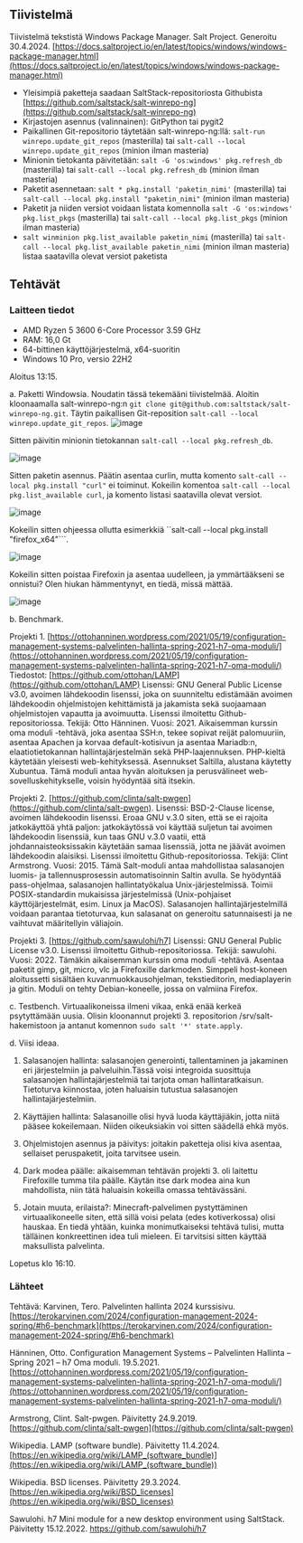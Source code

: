 ## Tiivistelmä

Tiivistelmä tekstistä Windows Package Manager. Salt Project. Generoitu 30.4.2024. [https://docs.saltproject.io/en/latest/topics/windows/windows-package-manager.html](https://docs.saltproject.io/en/latest/topics/windows/windows-package-manager.html)

- Yleisimpiä paketteja saadaan SaltStack-repositoriosta Githubista [https://github.com/saltstack/salt-winrepo-ng](https://github.com/saltstack/salt-winrepo-ng)
- Kirjastojen asennus (valinnainen): GitPython tai pygit2
- Paikallinen Git-repositorio täytetään salt-winrepo-ng:llä: ``salt-run winrepo.update_git_repos`` (masterilla) tai ``salt-call --local winrepo.update_git_repos`` (minion ilman masteria)
- Minionin tietokanta päivitetään: ``salt -G 'os:windows' pkg.refresh_db`` (masterilla) tai ``salt-call --local pkg.refresh_db`` (minion ilman masteria)
- Paketit asennetaan: ``salt * pkg.install 'paketin_nimi'`` (masterilla) tai ``salt-call --local pkg.install "paketin_nimi"`` (minion ilman masteria)
- Paketit ja niiden versiot voidaan listata komennolla ``salt -G 'os:windows' pkg.list_pkgs`` (masterilla) tai ``salt-call --local pkg.list_pkgs`` (minion ilman masteria)
- ``salt winminion pkg.list_available paketin_nimi`` (masterilla) tai ``salt-call --local pkg.list_available paketin_nimi`` (minion ilman masteria) listaa saatavilla olevat versiot paketista


## Tehtävät

### Laitteen tiedot

- AMD Ryzen 5 3600 6-Core Processor 3.59 GHz
- RAM: 16,0 Gt
- 64-bittinen käyttöjärjestelmä, x64-suoritin
- Windows 10 Pro, versio 22H2


Aloitus 13:15.

a. Paketti Windowsia. Noudatin tässä tekemääni tiivistelmää. Aloitin kloonaamalla salt-winrepo-ng:n ``git clone git@github.com:saltstack/salt-winrepo-ng.git``. Täytin paikallisen Git-reposition ``salt-call --local winrepo.update_git_repos``. 
![image](https://github.com/RonjaVee/Palvelinten-hallinta/assets/148786247/7d20b650-0bb5-4b96-bb29-1626ec1f8d17)

Sitten päivitin minionin tietokannan ``salt-call --local pkg.refresh_db``.

![image](https://github.com/RonjaVee/Palvelinten-hallinta/assets/148786247/faee5630-6c96-4797-ae6b-d59390056c53)

Sitten paketin asennus. Päätin asentaa curlin, mutta komento ``salt-call --local pkg.install "curl"`` ei toiminut. Kokeilin komentoa ``salt-call --local pkg.list_available curl``, ja komento listasi
saatavilla olevat versiot. 

![image](https://github.com/RonjaVee/Palvelinten-hallinta/assets/148786247/5f08ad49-715c-45a8-a338-bcb120648cdc)

Kokeilin sitten ohjeessa ollutta esimerkkiä ``salt-call --local pkg.install "firefox_x64"```.

![image](https://github.com/RonjaVee/Palvelinten-hallinta/assets/148786247/332999b7-6a99-44b2-b391-623f91839e2c)

Kokeilin sitten poistaa Firefoxin ja asentaa uudelleen, ja ymmärtääkseni se onnistui? Olen hiukan hämmentynyt, en tiedä, missä mättää.

![image](https://github.com/RonjaVee/Palvelinten-hallinta/assets/148786247/7ba36e9f-7792-4e0e-8adf-859ca770a3fa)


b. Benchmark. 

Projekti 1. [https://ottohanninen.wordpress.com/2021/05/19/configuration-management-systems-palvelinten-hallinta-spring-2021-h7-oma-moduli/](https://ottohanninen.wordpress.com/2021/05/19/configuration-management-systems-palvelinten-hallinta-spring-2021-h7-oma-moduli/) Tiedostot: [https://github.com/ottohan/LAMP](https://github.com/ottohan/LAMP) Lisenssi: GNU General Public License v3.0, avoimen lähdekoodin lisenssi, joka on suunniteltu edistämään avoimen lähdekoodin ohjelmistojen kehittämistä ja jakamista sekä suojaamaan ohjelmistojen vapautta ja avoimuutta. Lisenssi ilmoitettu Github-repositoriossa. Tekijä: Otto Hänninen. Vuosi: 2021. Aikaisemman kurssin oma moduli -tehtävä, joka asentaa SSH:n, tekee sopivat reijät palomuuriin, asentaa Apachen ja korvaa default-kotisivun ja asentaa Mariadb:n, elaatiotietokannan hallintajärjestelmän sekä PHP-laajennuksen. PHP-kieltä käytetään yleisesti web-kehityksessä. Asennukset Saltilla, alustana käytetty Xubuntua. Tämä moduli antaa hyvän aloituksen ja perusvälineet web-sovelluskehitykselle, voisin hyödyntää sitä itsekin.

Projekti 2. [https://github.com/clinta/salt-pwgen](https://github.com/clinta/salt-pwgen). Lisenssi: BSD-2-Clause license, avoimen lähdekoodin lisenssi. Eroaa GNU v.3.0 siten, että se ei rajoita jatkokäyttöä yhtä
paljon: jatkokäytössä voi käyttää suljetun tai avoimen lähdekoodin lisenssiä, kun taas GNU v.3.0 vaatii, että johdannaisteoksissakin käytetään samaa lisenssiä, jotta ne jäävät avoimen lähdekoodin alaisiksi. Lisenssi ilmoitettu Github-repositoriossa. Tekijä: Clint Armstrong. Vuosi: 2015. Tämä Salt-moduli antaa mahdollistaa salasanojen luomis- ja tallennusprosessin automatisoinnin Saltin avulla. Se hyödyntää pass-ohjelmaa, salasanojen hallintatyökalua Unix-järjestelmissä. Toimii POSIX-standardin mukaisissa järjestelmissä (Unix-pohjaiset käyttöjärjestelmät, esim. Linux ja MacOS). Salasanojen hallintajärjestelmillä voidaan parantaa tietoturvaa, kun salasanat on generoitu satunnaisesti ja ne vaihtuvat määritellyin väliajoin.

Projekti 3. [https://github.com/sawulohi/h7] Lisenssi: GNU General Public License v3.0. Lisenssi ilmoitettu Github-repositoriossa. Tekijä: sawulohi. Vuosi: 2022. Tämäkin aikaisemman kurssin oma moduli -tehtävä. Asentaa paketit gimp, git, micro, vlc ja Firefoxille darkmoden. Simppeli host-koneen aloitussetti sisältäen kuvanmuokkausohjelman, tekstieditorin, mediaplayerin ja gitin. Moduli on tehty Debian-koneelle, jossa on valmiina Firefox.

c. Testbench. Virtuaalikoneissa ilmeni vikaa, enkä enää kerkeä psytyttämään uusia. Olisin kloonannut projekti 3. repositorion /srv/salt-hakemistoon ja antanut komennon ``sudo salt '*' state.apply``.


d. Viisi ideaa. 

1. Salasanojen hallinta: salasanojen generointi, tallentaminen ja jakaminen eri järjestelmiin ja palveluihin.Tässä voisi integroida suosittuja salasanojen hallintajärjestelmiä tai tarjota oman hallintaratkaisun. Tietoturva kiinnostaa, joten haluaisin tutustua salasanojen hallintajärjestelmiin.

2. Käyttäjien hallinta: Salasanoille olisi hyvä luoda käyttäjiäkin, jotta niitä pääsee kokeilemaan. Niiden oikeuksiakin voi sitten säädellä ehkä myös.

3. Ohjelmistojen asennus ja päivitys: joitakin paketteja olisi kiva asentaa, sellaiset peruspaketit, joita tarvitsee usein.

4. Dark modea päälle: aikaisemman tehtävän projekti 3. oli laitettu Firefoxille tumma tila päälle. Käytän itse dark modea aina kun mahdollista, niin tätä haluaisin kokeilla omassa tehtävässäni.

5. Jotain muuta, erilaista?: Minecraft-palvelimen pystyttäminen virtuaalikoneelle siten, että sillä voisi pelata (edes kotiverkossa) olisi hauskaa. En tiedä yhtään, kuinka monimutkaiseksi tehtävä tulisi, mutta tälläinen konkreettinen idea tuli mieleen. Ei tarvitsisi sitten käyttää maksullista palvelinta.


Lopetus klo 16:10.

### Lähteet

Tehtävä: Karvinen, Tero. Palvelinten hallinta 2024 kurssisivu. [https://terokarvinen.com/2024/configuration-management-2024-spring/#h6-benchmark](https://terokarvinen.com/2024/configuration-management-2024-spring/#h6-benchmark)

Hänninen, Otto. Configuration Management Systems – Palvelinten Hallinta – Spring 2021 – h7 Oma moduli. 19.5.2021. [https://ottohanninen.wordpress.com/2021/05/19/configuration-management-systems-palvelinten-hallinta-spring-2021-h7-oma-moduli/](https://ottohanninen.wordpress.com/2021/05/19/configuration-management-systems-palvelinten-hallinta-spring-2021-h7-oma-moduli/)

Armstrong, Clint. Salt-pwgen. Päivitetty 24.9.2019. [https://github.com/clinta/salt-pwgen](https://github.com/clinta/salt-pwgen)

Wikipedia. LAMP (software bundle). Päivitetty 11.4.2024. [https://en.wikipedia.org/wiki/LAMP_(software_bundle)](https://en.wikipedia.org/wiki/LAMP_(software_bundle))

Wikipedia. BSD licenses. Päivitetty 29.3.2024. [https://en.wikipedia.org/wiki/BSD_licenses](https://en.wikipedia.org/wiki/BSD_licenses)

Sawulohi. h7 Mini module for a new desktop environment using SaltStack. Päivitetty 15.12.2022. https://github.com/sawulohi/h7



